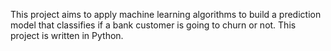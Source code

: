 This project aims to apply machine learning algorithms to build a prediction model that classifies if a bank customer is going to churn or not. This project is written in Python. 
